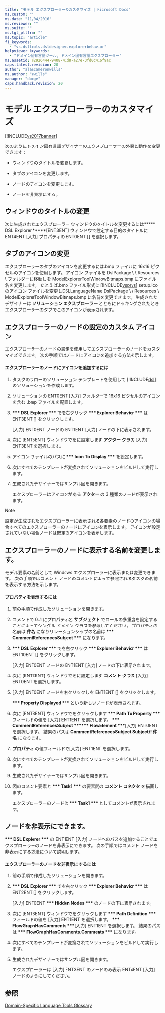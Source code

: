 ```yaml
---
title: "モデル エクスプローラーのカスタマイズ | Microsoft Docs"
ms.custom: ""
ms.date: "11/04/2016"
ms.reviewer: ""
ms.suite: ""
ms.tgt_pltfrm: ""
ms.topic: "article"
f1_keywords: 
  - "vs.dsltools.dsldesigner.explorerbehavior"
helpviewer_keywords: 
  - "ドメイン固有言語ツール, ドメイン固有言語エクスプローラー"
ms.assetid: d2926444-9408-41d8-a27e-3fd0c416f9ac
caps.latest.revision: 20
author: "alancameronwills"
ms.author: "awills"
manager: "douge"
caps.handback.revision: 20
---
```

# モデル エクスプローラーのカスタマイズ
[!INCLUDE[vs2017banner](../code-quality/includes/vs2017banner.md)]

次のようにドメイン固有言語デザイナーのエクスプローラーの外観と動作を変更できます :  
  
-   ウィンドウのタイトルを変更します。  
  
-   タブのアイコンを変更します。  
  
-   ノードのアイコンを変更します。  
  
-   ノードを非表示にする。  
  
## ウィンドウのタイトルの変更  
 次に生成されたエクスプローラー ウィンドウのタイトルを変更するには**\*\*\* DSL Explorer \*\*\***\[ENT3ENT\] ウィンドウで設定する目的のタイトルに ENT4ENT \[入力\] プロパティの ENT0ENT \[\] を選択します。  
  
## タブのアイコンの変更  
 エクスプローラーのタブのアイコンを変更するには.bmp ファイルに 16x16 ピクセルのアイコンを使用します。  アイコン ファイルを DslPackage \\ \\ Resources \\ フォルダーに移動しを ModelExplorerToolWindowBitmaps.bmp にファイル名を変更します。  たとえば.bmp ファイル形式に [!INCLUDE[vsprvs](../code-quality/includes/vsprvs_md.md)] setup.ico のアイコン ファイルを変更しDSLLanguageName DslPackage \\ \\ Resources \\ ModelExplorerToolWindowBitmaps.bmp に名前を変更できます。  生成されたデザイナーは  **ソリューション エクスプローラー**  とともにドッキングされたときエクスプローラーのタブでこのアイコンが表示されます。  
  
## エクスプローラーのノードの設定のカスタム アイコン  
 エクスプローラーのノードの設定を使用してエクスプローラーのノードをカスタマイズできます。  次の手順ではノードにアイコンを追加する方法を示します。  
  
#### エクスプローラーのノードにアイコンを追加するには  
  
1.  タスクのフローのソリューション テンプレートを使用して [!INCLUDE[dsl](../modeling/includes/dsl_md.md)] のソリューションを作成します。  
  
2.  ソリューションの ENT0ENT \[入力\] フォルダーで 16x16 ピクセルのアイコンを含む .bmp ファイルを配置します。  
  
3.  **\*\*\* DSL Explorer \*\*\*** でを右クリック **\*\*\* Explorer Behavior \*\*\*** はENT3ENT \[\] をクリックします。  
  
     \[入力\] ENT0ENT ノードの ENT1ENT \[入力\] ノードの下に表示されます。  
  
4.  次に \[ENT5ENT\] ウィンドウでをに設定します  **アクター  クラス**  \[入力\] ENT3ENT を選択します。  
  
5.  アイコン ファイルのパスに **\*\*\* Icon To Display \*\*\*** を設定します。  
  
6.  次にすべてのテンプレートが変換されてソリューションをビルドして実行します。  
  
7.  生成されたデザイナーではサンプル図を開きます。  
  
     エクスプローラーはアイコンがある  **アクター**  の 3 種類のノードが表示されます。  
  
> [!NOTE]
>  設定が生成されたエクスプローラーに表示される各要素のノードのアイコンの場合すべてのエクスプローラーのノードにアイコンを表示します。  アイコンが設定されていない場合ノードは既定のアイコンを表示します。  
  
## エクスプローラーのノードに表示する名前を変更します。  
 モデル要素の名前として Windows エクスプローラーに表示または変更できます。  次の手順ではコメント ノードのコメントによって参照されるタスクの名前を表示する方法を示します。  
  
#### プロパティを表示するには  
  
1.  前の手順で作成したソリューションを開きます。  
  
2.  コメントで 0..1 にプロパティ名  **サブジェクト**  でロールの多重度を設定することによってシングル ドメイン クラスを参照してください。  プロパティの名前は  **件名**  になりリレーションシップの名前は **\*\*\* CommentReferencesSubject \*\*\*** になります。  
  
3.  **\*\*\* DSL Explorer \*\*\*** でを右クリック **\*\*\* Explorer Behavior \*\*\*** はENT10ENT \[\] をクリックします。  
  
     \[入力\] ENT0ENT ノードの ENT1ENT \[入力\] ノードの下に表示されます。  
  
4.  次に \[ENT2ENT\] ウィンドウでをに設定します  **コメント  クラス**  \[入力\] ENT0ENT を選択します。  
  
5.  \[入力\] ENT0ENT ノードを右クリックしを ENT1ENT \[\] をクリックします。  
  
     **\*\*\* Property Displayed \*\*\*** という新しいノードが表示されます。  
  
6.  次に \[ENT3ENT\] ウィンドウでをクリックします **\*\*\* Path To Property \*\*\*** フィールドの値を \[入力\] ENT1ENT を選択します。  **\*\*\* CommentReferencesSubject \*\*\*\*\*\* FlowElement \*\*\***\[入力\] ENT0ENT を選択します。  結果のパスは **CommentReferencesSubject.Subject\/\! 件名**  になります。  
  
7.  **プロパティ**  の値フィールドで\[入力\] ENT1ENT を選択します。  
  
8.  次にすべてのテンプレートが変換されてソリューションをビルドして実行します。  
  
9. 生成されたデザイナーではサンプル図を開きます。  
  
10. 図のコメント要素と **\*\*\* Task1 \*\*\*** の要素間の  **コメント コネクタ**  を描画します。  
  
     エクスプローラーのノードは **\*\*\* Task1 \*\*\*** としてコメントが表示されます。  
  
## ノードを非表示にできます。  
 **\*\*\* DSL Explorer \*\*\*** の ENT1ENT \[入力\] ノードへのパスを追加することでエクスプローラーのノードを非表示にできます。  次の手順ではコメント ノードを非表示にする方法について説明します。  
  
#### エクスプローラーのノードを非表示にするには  
  
1.  前の手順で作成したソリューションを開きます。  
  
2.  **\*\*\* DSL Explorer \*\*\*** でを右クリック **\*\*\* Explorer Behavior \*\*\*** はENT2ENT \[\] をクリックします。  
  
     \[入力\] ENT0ENT **\*\*\* Hidden Nodes \*\*\*** のノードの下に表示されます。  
  
3.  次に \[ENT3ENT\] ウィンドウでをクリックします **\*\*\* Path Definition \*\*\*** フィールドの値を \[入力\] ENT1ENT を選択します。  **\*\*\* FlowGraphHasComments \*\*\***\[入力\] ENT1ENT を選択します。  結果のパスは **\*\*\* FlowGraphHasComments.Comments \*\*\*** になります。  
  
4.  次にすべてのテンプレートが変換されてソリューションをビルドして実行します。  
  
5.  生成されたデザイナーではサンプル図を開きます。  
  
     エクスプローラーは \[入力\] ENT3ENT のノードのみ表示 ENT4ENT \[入力\] ノードのようにしてください。  
  
## 参照  
 [Domain\-Specific Language Tools Glossary](http://msdn.microsoft.com/ja-jp/ca5e84cb-a315-465c-be24-76aa3df276aa)